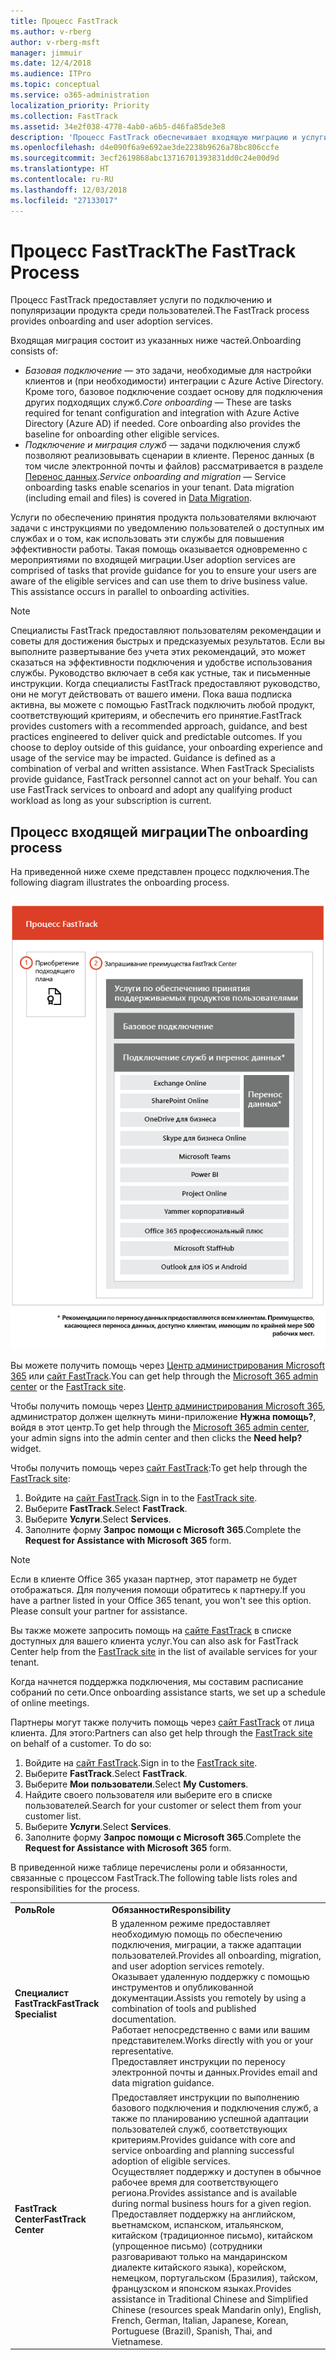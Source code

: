 ```yaml
---
title: Процесс FastTrack
ms.author: v-rberg
author: v-rberg-msft
manager: jimmuir
ms.date: 12/4/2018
ms.audience: ITPro
ms.topic: conceptual
ms.service: o365-administration
localization_priority: Priority
ms.collection: FastTrack
ms.assetid: 34e2f038-4778-4ab0-a6b5-d46fa85de3e8
description: 'Процесс FastTrack обеспечивает входящую миграцию и услуги по популяризации продукта среди пользователей. '
ms.openlocfilehash: d4e090f6a9e692ae3de2238b9626a78bc806ccfe
ms.sourcegitcommit: 3ecf2619868abc13716701393831dd0c24e00d9d
ms.translationtype: HT
ms.contentlocale: ru-RU
ms.lasthandoff: 12/03/2018
ms.locfileid: "27133017"
---
```

# <a name="the-fasttrack-process"></a><span data-ttu-id="f9d24-103">Процесс FastTrack</span><span class="sxs-lookup"><span data-stu-id="f9d24-103">The FastTrack Process</span></span>

<span data-ttu-id="f9d24-104">Процесс FastTrack предоставляет услуги по подключению и популяризации продукта среди пользователей.</span><span class="sxs-lookup"><span data-stu-id="f9d24-104">The FastTrack process provides onboarding and user adoption services.</span></span> 
  
<span data-ttu-id="f9d24-105">Входящая миграция состоит из указанных ниже частей.</span><span class="sxs-lookup"><span data-stu-id="f9d24-105">Onboarding consists of:</span></span>
  
- <span data-ttu-id="f9d24-p101">*Базовая подключение* — это задачи, необходимые для настройки клиентов и (при необходимости) интеграции с Azure Active Directory. Кроме того, базовое подключение создает основу для подключения других подходящих служб.</span><span class="sxs-lookup"><span data-stu-id="f9d24-p101">*Core onboarding* — These are tasks required for tenant configuration and integration with Azure Active Directory (Azure AD) if needed. Core onboarding also provides the baseline for onboarding other eligible services.</span></span> 
- <span data-ttu-id="f9d24-p102">*Подключение и миграция служб* — задачи подключения служб позволяют реализовывать сценарии в клиенте. Перенос данных (в том числе электронной почты и файлов) рассматривается в разделе [Перенос данных](O365-data-migration.md).</span><span class="sxs-lookup"><span data-stu-id="f9d24-p102">*Service onboarding and migration* — Service onboarding tasks enable scenarios in your tenant. Data migration (including email and files) is covered in [Data Migration](O365-data-migration.md).</span></span> 
    
<span data-ttu-id="f9d24-p103">Услуги по обеспечению принятия продукта пользователями включают задачи с инструкциями по уведомлению пользователей о доступных им службах и о том, как использовать эти службы для повышения эффективности работы. Такая помощь оказывается одновременно с мероприятиями по входящей миграции.</span><span class="sxs-lookup"><span data-stu-id="f9d24-p103">User adoption services are comprised of tasks that provide guidance for you to ensure your users are aware of the eligible services and can use them to drive business value. This assistance occurs in parallel to onboarding activities.</span></span>
  
> [!NOTE]
> <span data-ttu-id="f9d24-p104">Специалисты FastTrack предоставляют пользователям рекомендации и советы для достижения быстрых и предсказуемых результатов. Если вы выполните развертывание без учета этих рекомендаций, это может сказаться на эффективности подключения и удобстве использования службы. Руководство включает в себя как устные, так и письменные инструкции. Когда специалисты FastTrack предоставляют руководство, они не могут действовать от вашего имени. Пока ваша подписка активна, вы можете с помощью FastTrack подключить любой продукт, соответствующий критериям, и обеспечить его принятие.</span><span class="sxs-lookup"><span data-stu-id="f9d24-p104">FastTrack provides customers with a recommended approach, guidance, and best practices engineered to deliver quick and predictable outcomes. If you choose to deploy outside of this guidance, your onboarding experience and usage of the service may be impacted. Guidance is defined as a combination of verbal and written assistance. When FastTrack Specialists provide guidance, FastTrack personnel cannot act on your behalf. You can use FastTrack services to onboard and adopt any qualifying product workload as long as your subscription is current.</span></span> 
  
## <a name="the-onboarding-process"></a><span data-ttu-id="f9d24-117">Процесс входящей миграции</span><span class="sxs-lookup"><span data-stu-id="f9d24-117">The onboarding process</span></span>

<span data-ttu-id="f9d24-118">На приведенной ниже схеме представлен процесс подключения.</span><span class="sxs-lookup"><span data-stu-id="f9d24-118">The following diagram illustrates the onboarding process.</span></span>
  
![График использования преимущества подключения](media/O365-Onboarding-Timeline.png)
  
<span data-ttu-id="f9d24-120">Вы можете получить помощь через [Центр администрирования Microsoft 365](https://go.microsoft.com/fwlink/?linkid=2032704) или [сайт FastTrack](https://go.microsoft.com/fwlink/?linkid=780698).</span><span class="sxs-lookup"><span data-stu-id="f9d24-120">You can get help through the [Microsoft 365 admin center](https://go.microsoft.com/fwlink/?linkid=2032704) or the [FastTrack site](https://go.microsoft.com/fwlink/?linkid=780698).</span></span> 

<span data-ttu-id="f9d24-121">Чтобы получить помощь через [Центр администрирования Microsoft 365](https://go.microsoft.com/fwlink/?linkid=2032704), администратор должен щелкнуть мини-приложение **Нужна помощь?**, войдя в этот центр.</span><span class="sxs-lookup"><span data-stu-id="f9d24-121">To get help through the [Microsoft 365 admin center](https://go.microsoft.com/fwlink/?linkid=2032704), your admin signs into the admin center and then clicks the **Need help?** widget.</span></span> 

<span data-ttu-id="f9d24-122">Чтобы получить помощь через [сайт FastTrack](https://go.microsoft.com/fwlink/?linkid=780698):</span><span class="sxs-lookup"><span data-stu-id="f9d24-122">To get help through the [FastTrack site](https://go.microsoft.com/fwlink/?linkid=780698):</span></span> 
1.  <span data-ttu-id="f9d24-123">Войдите на [сайт FastTrack](https://go.microsoft.com/fwlink/?linkid=780698).</span><span class="sxs-lookup"><span data-stu-id="f9d24-123">Sign in to the [FastTrack site](https://go.microsoft.com/fwlink/?linkid=780698).</span></span> 
2.  <span data-ttu-id="f9d24-124">Выберите **FastTrack**.</span><span class="sxs-lookup"><span data-stu-id="f9d24-124">Select **FastTrack**.</span></span>
3.  <span data-ttu-id="f9d24-125">Выберите **Услуги**.</span><span class="sxs-lookup"><span data-stu-id="f9d24-125">Select **Services**.</span></span>
4.  <span data-ttu-id="f9d24-126">Заполните форму **Запрос помощи с Microsoft 365**.</span><span class="sxs-lookup"><span data-stu-id="f9d24-126">Complete the **Request for Assistance with Microsoft 365** form.</span></span> 
> [!NOTE]
>  <span data-ttu-id="f9d24-p105">Если в клиенте Office 365 указан партнер, этот параметр не будет отображаться. Для получения помощи обратитесь к партнеру.</span><span class="sxs-lookup"><span data-stu-id="f9d24-p105">If you have a partner listed in your Office 365 tenant, you won't see this option. Please consult your partner for assistance.</span></span> 
  
 <span data-ttu-id="f9d24-129">Вы также можете запросить помощь на [сайте FastTrack](https://go.microsoft.com/fwlink/?linkid=780698) в списке доступных для вашего клиента услуг.</span><span class="sxs-lookup"><span data-stu-id="f9d24-129">You can also ask for FastTrack Center help from the [FastTrack site](https://go.microsoft.com/fwlink/?linkid=780698) in the list of available services for your tenant.</span></span> 
    
 <span data-ttu-id="f9d24-130">Когда начнется поддержка подключения, мы составим расписание собраний по сети.</span><span class="sxs-lookup"><span data-stu-id="f9d24-130">Once onboarding assistance starts, we set up a schedule of online meetings.</span></span>
    
<span data-ttu-id="f9d24-p106">Партнеры могут также получить помощь через [сайт FastTrack](https://go.microsoft.com/fwlink/?linkid=780698) от лица клиента. Для этого:</span><span class="sxs-lookup"><span data-stu-id="f9d24-p106">Partners can also get help through the [FastTrack site](https://go.microsoft.com/fwlink/?linkid=780698) on behalf of a customer. To do so:</span></span>
1.  <span data-ttu-id="f9d24-133">Войдите на [сайт FastTrack](https://go.microsoft.com/fwlink/?linkid=780698).</span><span class="sxs-lookup"><span data-stu-id="f9d24-133">Sign in to the [FastTrack site](https://go.microsoft.com/fwlink/?linkid=780698).</span></span> 
2.  <span data-ttu-id="f9d24-134">Выберите **FastTrack**.</span><span class="sxs-lookup"><span data-stu-id="f9d24-134">Select **FastTrack**.</span></span>
3.  <span data-ttu-id="f9d24-135">Выберите **Мои пользователи**.</span><span class="sxs-lookup"><span data-stu-id="f9d24-135">Select **My Customers**.</span></span>
4.  <span data-ttu-id="f9d24-136">Найдите своего пользователя или выберите его в списке пользователей.</span><span class="sxs-lookup"><span data-stu-id="f9d24-136">Search for your customer or select them from your customer list.</span></span>
5.  <span data-ttu-id="f9d24-137">Выберите **Услуги**.</span><span class="sxs-lookup"><span data-stu-id="f9d24-137">Select **Services**.</span></span>
6.  <span data-ttu-id="f9d24-138">Заполните форму **Запрос помощи с Microsoft 365**.</span><span class="sxs-lookup"><span data-stu-id="f9d24-138">Complete the **Request for Assistance with Microsoft 365** form.</span></span> 

<span data-ttu-id="f9d24-139">В приведенной ниже таблице перечислены роли и обязанности, связанные с процессом FastTrack.</span><span class="sxs-lookup"><span data-stu-id="f9d24-139">The following table lists roles and responsibilities for the process.</span></span>
    
|||
|:-----|:-----|
|<span data-ttu-id="f9d24-140">**Роль**</span><span class="sxs-lookup"><span data-stu-id="f9d24-140">**Role**</span></span> <br/> |<span data-ttu-id="f9d24-141">**Обязанности**</span><span class="sxs-lookup"><span data-stu-id="f9d24-141">**Responsibility**</span></span> <br/> |
|<span data-ttu-id="f9d24-142">**Специалист FastTrack**</span><span class="sxs-lookup"><span data-stu-id="f9d24-142">**FastTrack Specialist**</span></span> <br/> |<span data-ttu-id="f9d24-143">В удаленном режиме предоставляет необходимую помощь по обеспечению подключения, миграции, а также адаптации пользователей.</span><span class="sxs-lookup"><span data-stu-id="f9d24-143">Provides all onboarding, migration, and user adoption services remotely.</span></span>  <br/> <span data-ttu-id="f9d24-144">Оказывает удаленную поддержку с помощью инструментов и опубликованной документации.</span><span class="sxs-lookup"><span data-stu-id="f9d24-144">Assists you remotely by using a combination of tools and published documentation.</span></span> <br/> <span data-ttu-id="f9d24-145">Работает непосредственно с вами или вашим представителем.</span><span class="sxs-lookup"><span data-stu-id="f9d24-145">Works directly with you or your representative.</span></span> <br/> <span data-ttu-id="f9d24-146">Предоставляет инструкции по переносу электронной почты и данных.</span><span class="sxs-lookup"><span data-stu-id="f9d24-146">Provides email and data migration guidance.</span></span>|
|<span data-ttu-id="f9d24-147">**FastTrack Center**</span><span class="sxs-lookup"><span data-stu-id="f9d24-147">**FastTrack Center**</span></span>  <br/> |<span data-ttu-id="f9d24-148">Предоставляет инструкции по выполнению базового подключения и подключения служб, а также по планированию успешной адаптации пользователей служб, соответствующих критериям.</span><span class="sxs-lookup"><span data-stu-id="f9d24-148">Provides guidance with core and service onboarding and planning successful adoption of eligible services.</span></span>  <br/> <span data-ttu-id="f9d24-149">Осуществляет поддержку и доступен в обычное рабочее время для соответствующего региона.</span><span class="sxs-lookup"><span data-stu-id="f9d24-149">Provides assistance and is available during normal business hours for a given region.</span></span> <br/> <span data-ttu-id="f9d24-150">Предоставляет поддержку на английском, вьетнамском, испанском, итальянском, китайском (традиционное письмо), китайском (упрощенное письмо) (сотрудники разговаривают только на мандаринском диалекте китайского языка), корейском, немецком, португальском (Бразилия), тайском, французском и японском языках.</span><span class="sxs-lookup"><span data-stu-id="f9d24-150">Provides assistance in Traditional Chinese and Simplified Chinese (resources speak Mandarin only), English, French, German, Italian, Japanese, Korean, Portuguese (Brazil), Spanish, Thai, and Vietnamese.</span></span>|


  

